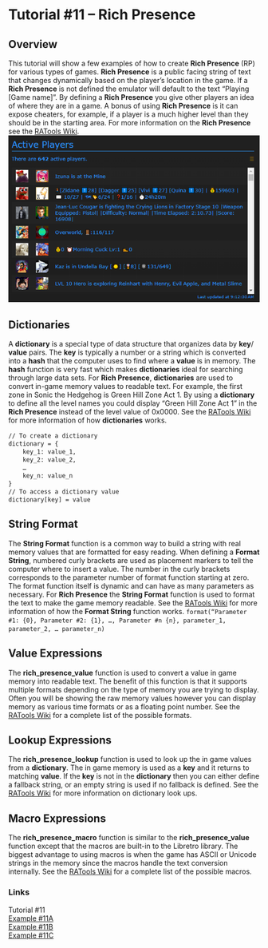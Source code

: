 # Tutorial #11 – Rich Presence
## Overview
This tutorial will show a few examples of how to create **Rich Presence** (RP) for various types of games.  **Rich Presence** is a public facing string of text that changes dynamically based on the player’s location in the game.  If a **Rich Presence** is not defined the emulator will default to the text “Playing [Game name]”.  By defining a **Rich Presence** you give other players an idea of where they are in a game.  A bonus of using **Rich Presence** is it can expose cheaters, for example, if a player is a much higher level than they should be in the starting area.  For more information on the **Rich Presence** see the [RATools Wiki](https://github.com/Jamiras/RATools/wiki/Rich-Presence-Functions).<br>
![Rich Presence](RP_in_action.png)<br>
 ## Dictionaries
A **dictionary** is a special type of data structure that organizes data by **key**/ **value** pairs.  The **key** is typically a number or a string which is converted into a **hash** that the computer uses to find where a **value** is in memory.  The **hash** function is very fast which makes **dictionaries** ideal for searching through large data sets.  For **Rich Presence**, **dictionaries** are used to convert in-game memory values to readable text.  For example, the first zone in Sonic the Hedgehog is Green Hill Zone Act 1.  By using a **dictionary** to define all the level names you could display “Green Hill Zone Act 1” in the **Rich Presence** instead of the level value of 0x0000. See the [RATools Wiki](https://github.com/Jamiras/RATools/wiki/Variables#dictionaries) for more information of how **dictionaries** works.
```
// To create a dictionary
dictionary = {
    key_1: value_1, 
    key_2: value_2,
    …
    key_n: value_n
}
// To access a dictionary value
dictionary[key] = value
```
## String Format
The **String Format** function is a common way to build a string with real memory values that are formatted for easy reading.  When defining a **Format String**, numbered curly brackets are used as placement markers to tell the computer where to insert a value.  The number in the curly brackets corresponds to the parameter number of format function starting at zero.  The format function itself is dynamic and can have as many parameters as necessary. For **Rich Presence** the **String Format** function is used to format the text to make the game memory readable. See the [RATools Wiki](https://github.com/Jamiras/RATools/wiki/Built-in-Functions#formatformat_string-parameters) for more information of how the **Format String** function works.
```format(“Parameter #1: {0}, Parameter #2: {1}, …, Parameter #n {n}, parameter_1, parameter_2, … parameter_n)``` 
## Value Expressions
The **rich_presence_value** function is used to convert a value in game memory into readable text.  The benefit of this function is that it supports multiple formats depending on the type of memory you are trying to display.  Often you will be showing the raw memory values however you can display memory as various time formats or as a floating point number. See the [RATools Wiki](https://github.com/Jamiras/RATools/wiki/Rich-Presence-Functions#rich_presence_valuename-expression-format) for a complete list of the possible formats.
## Lookup Expressions
The **rich_presence_lookup** function is used to look up the in game values from a  **dictionary**.  The in game memory is used as a **key** and it returns to matching **value**.  If the **key** is not in the **dictionary** then you can either define a fallback string, or an empty string is used if no fallback is defined.  See the [RATools Wiki](https://github.com/Jamiras/RATools/wiki/Rich-Presence-Functions#rich_presence_lookupname-expression-dictionary-fallback) for more information on dictionary look ups.
## Macro Expressions
The **rich_presence_macro** function is similar to the **rich_presence_value** function except that the macros are built-in to the Libretro library.   The biggest advantage to using macros is when the game has ASCII or Unicode strings in the memory since the macros handle the text conversion internally. See the [RATools Wiki](https://github.com/Jamiras/RATools/wiki/Rich-Presence-Functions#rich_presence_macromacro-expression) for a complete list of the possible macros.

### Links
Tutorial #11<br>
[Example #11A](Example_11A.md)<br>
[Example #11B](Example_11B.md)<br>
[Example #11C](Example_11C.md)